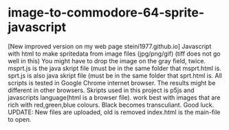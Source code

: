 # image-to-commodore-64-sprite-javascript
[New improved version on my web page steini1977.github.io]
Javascript with html to make spritedata from image files (jpg/png/gif) (tiff does not go well in this)
You might have to drop the image on the gray field, twice.
msprt.js is the java skript file (must be in the same folder that msprt.html is.
sprt.js is also java skript file (must be in the same folder that sprt.html is.
All scripts is tested in Google Chrome internet browser. The results might be different in other browsers.
Skripts used in this project is p5js and javascripts language(html is a browser file).
work best with images that are rich with red,green,blue colours. Black becomes transculiant.
Good luck.
UPDATE:
New files are uploaded, old is removed
index.html is the main-file to open.
